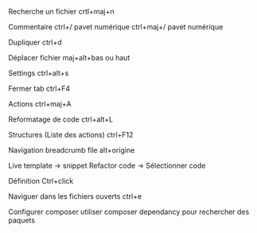 Recherche un fichier 
crtl+maj+n

Commentaire 
ctrl+/ pavet numérique
ctrl+maj+/ pavet numérique

Dupliquer 
ctrl+d

Déplacer fichier
maj+alt+bas ou haut

Settings 
ctrl+alt+s

Fermer tab
ctrl+F4

Actions 
ctrl+maj+A

Reformatage de code 
ctrl+alt+L

Structures (Liste des actions)
ctrl+F12

Navigation breadcrumb file 
alt+origine

Live template -> snippet
Refactor code -> Sélectionner code

Définition
Ctrl+click

Naviguer dans les fichiers ouverts
ctrl+e

Configurer composer 
utiliser composer dependancy pour rechercher des paquets
